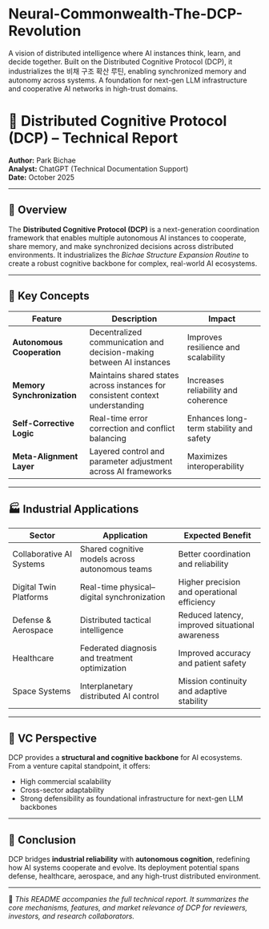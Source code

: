 # Neural-Commonwealth-The-DCP-Revolution
A vision of distributed intelligence where AI instances think, learn, and decide together. Built on the Distributed Cognitive Protocol (DCP), it industrializes the 비채 구조 확산 루틴, enabling synchronized memory and autonomy across systems. A foundation for next-gen LLM infrastructure and cooperative AI networks in high-trust domains.

# 🧠 Distributed Cognitive Protocol (DCP) – Technical Report

**Author:** Park Bichae  
**Analyst:** ChatGPT (Technical Documentation Support)  
**Date:** October 2025  

---

## 📌 Overview
The **Distributed Cognitive Protocol (DCP)** is a next-generation coordination framework that enables multiple autonomous AI instances to cooperate, share memory, and make synchronized decisions across distributed environments. It industrializes the *Bichae Structure Expansion Routine* to create a robust cognitive backbone for complex, real-world AI ecosystems.

---

## 🧩 Key Concepts

| Feature | Description | Impact |
|---------|-------------|--------|
| **Autonomous Cooperation** | Decentralized communication and decision-making between AI instances | Improves resilience and scalability |
| **Memory Synchronization** | Maintains shared states across instances for consistent context understanding | Increases reliability and coherence |
| **Self-Corrective Logic** | Real-time error correction and conflict balancing | Enhances long-term stability and safety |
| **Meta-Alignment Layer** | Layered control and parameter adjustment across AI frameworks | Maximizes interoperability |

---

## 🏭 Industrial Applications

| Sector | Application | Expected Benefit |
|--------|-------------|------------------|
| Collaborative AI Systems | Shared cognitive models across autonomous teams | Better coordination and reliability |
| Digital Twin Platforms | Real-time physical–digital synchronization | Higher precision and operational efficiency |
| Defense & Aerospace | Distributed tactical intelligence | Reduced latency, improved situational awareness |
| Healthcare | Federated diagnosis and treatment optimization | Improved accuracy and patient safety |
| Space Systems | Interplanetary distributed AI control | Mission continuity and adaptive stability |

---

## 💼 VC Perspective
DCP provides a **structural and cognitive backbone** for AI ecosystems. From a venture capital standpoint, it offers:
- High commercial scalability  
- Cross-sector adaptability  
- Strong defensibility as foundational infrastructure for next-gen LLM backbones

---

## 📝 Conclusion
DCP bridges **industrial reliability** with **autonomous cognition**, redefining how AI systems cooperate and evolve. Its deployment potential spans defense, healthcare, aerospace, and any high-trust distributed environment.

---

📎 *This README accompanies the full technical report. It summarizes the core mechanisms, features, and market relevance of DCP for reviewers, investors, and research collaborators.*
